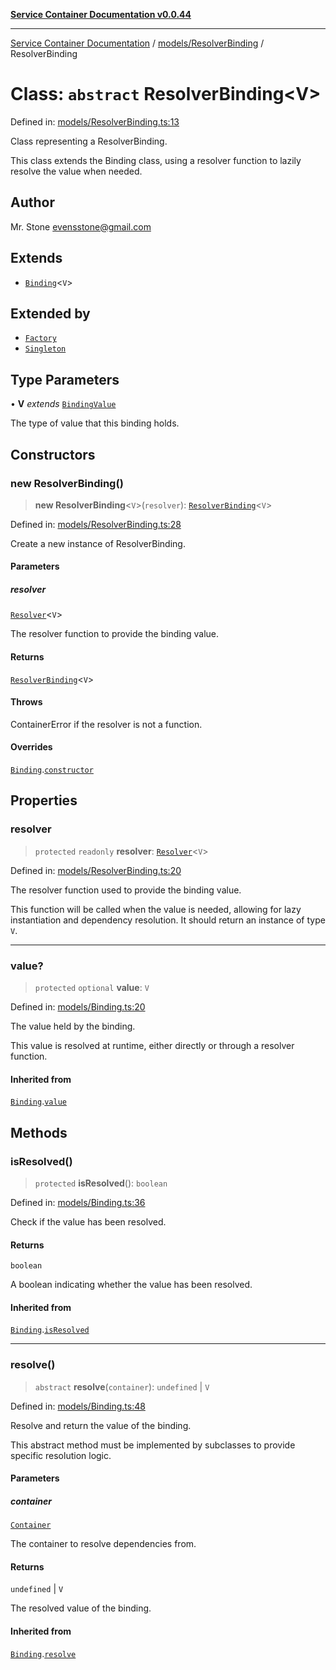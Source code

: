 [**Service Container Documentation v0.0.44**](../../../README.md)

***

[Service Container Documentation](../../../modules.md) / [models/ResolverBinding](../README.md) / ResolverBinding

# Class: `abstract` ResolverBinding\<V\>

Defined in: [models/ResolverBinding.ts:13](https://github.com/stonemjs/service-container/blob/f185bc5ddd118b5cfccf9a2fc8d4c58e494e2e00/src/models/ResolverBinding.ts#L13)

Class representing a ResolverBinding.

This class extends the Binding class, using a resolver function to lazily resolve the value when needed.

## Author

Mr. Stone <evensstone@gmail.com>

## Extends

- [`Binding`](../../Binding/classes/Binding.md)\<`V`\>

## Extended by

- [`Factory`](../../Factory/classes/Factory.md)
- [`Singleton`](../../Singleton/classes/Singleton.md)

## Type Parameters

• **V** *extends* [`BindingValue`](../../../declarations/type-aliases/BindingValue.md)

The type of value that this binding holds.

## Constructors

### new ResolverBinding()

> **new ResolverBinding**\<`V`\>(`resolver`): [`ResolverBinding`](ResolverBinding.md)\<`V`\>

Defined in: [models/ResolverBinding.ts:28](https://github.com/stonemjs/service-container/blob/f185bc5ddd118b5cfccf9a2fc8d4c58e494e2e00/src/models/ResolverBinding.ts#L28)

Create a new instance of ResolverBinding.

#### Parameters

##### resolver

[`Resolver`](../../../declarations/type-aliases/Resolver.md)\<`V`\>

The resolver function to provide the binding value.

#### Returns

[`ResolverBinding`](ResolverBinding.md)\<`V`\>

#### Throws

ContainerError if the resolver is not a function.

#### Overrides

[`Binding`](../../Binding/classes/Binding.md).[`constructor`](../../Binding/classes/Binding.md#constructors)

## Properties

### resolver

> `protected` `readonly` **resolver**: [`Resolver`](../../../declarations/type-aliases/Resolver.md)\<`V`\>

Defined in: [models/ResolverBinding.ts:20](https://github.com/stonemjs/service-container/blob/f185bc5ddd118b5cfccf9a2fc8d4c58e494e2e00/src/models/ResolverBinding.ts#L20)

The resolver function used to provide the binding value.

This function will be called when the value is needed, allowing for lazy instantiation
and dependency resolution. It should return an instance of type `V`.

***

### value?

> `protected` `optional` **value**: `V`

Defined in: [models/Binding.ts:20](https://github.com/stonemjs/service-container/blob/f185bc5ddd118b5cfccf9a2fc8d4c58e494e2e00/src/models/Binding.ts#L20)

The value held by the binding.

This value is resolved at runtime, either directly or through a resolver function.

#### Inherited from

[`Binding`](../../Binding/classes/Binding.md).[`value`](../../Binding/classes/Binding.md#value-1)

## Methods

### isResolved()

> `protected` **isResolved**(): `boolean`

Defined in: [models/Binding.ts:36](https://github.com/stonemjs/service-container/blob/f185bc5ddd118b5cfccf9a2fc8d4c58e494e2e00/src/models/Binding.ts#L36)

Check if the value has been resolved.

#### Returns

`boolean`

A boolean indicating whether the value has been resolved.

#### Inherited from

[`Binding`](../../Binding/classes/Binding.md).[`isResolved`](../../Binding/classes/Binding.md#isresolved)

***

### resolve()

> `abstract` **resolve**(`container`): `undefined` \| `V`

Defined in: [models/Binding.ts:48](https://github.com/stonemjs/service-container/blob/f185bc5ddd118b5cfccf9a2fc8d4c58e494e2e00/src/models/Binding.ts#L48)

Resolve and return the value of the binding.

This abstract method must be implemented by subclasses to provide specific resolution logic.

#### Parameters

##### container

[`Container`](../../../Container/classes/Container.md)

The container to resolve dependencies from.

#### Returns

`undefined` \| `V`

The resolved value of the binding.

#### Inherited from

[`Binding`](../../Binding/classes/Binding.md).[`resolve`](../../Binding/classes/Binding.md#resolve)
